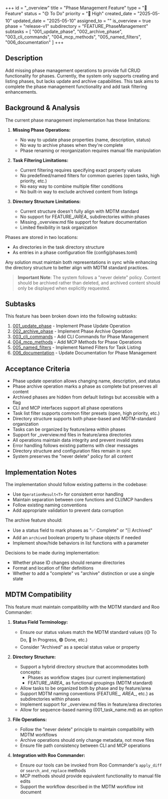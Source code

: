 +++
id = "_overview"
title = "Phase Management Feature"
type = "🌟 Feature"
status = "🟡 To Do"
priority = "🔼 High"
created_date = "2025-05-10"
updated_date = "2025-05-10"
assigned_to = ""
is_overview = true
phase = "release-v1"
subdirectory = "FEATURE_PhaseManagement"
subtasks = [
  "001_update_phase",
  "002_archive_phase",
  "003_cli_commands",
  "004_mcp_methods",
  "005_named_filters",
  "006_documentation"
]
+++

## Description

Add missing phase management operations to provide full CRUD functionality for phases. Currently, the system only supports creating and listing phases, but lacks update and archive capabilities. This task aims to complete the phase management functionality and add task filtering enhancements.

## Background & Analysis

The current phase management implementation has these limitations:

1. **Missing Phase Operations:**
   - No way to update phase properties (name, description, status)
   - No way to archive phases when they're complete
   - Phase renaming or reorganization requires manual file manipulation

2. **Task Filtering Limitations:**
   - Current filtering requires specifying exact property values
   - No predefined/named filters for common queries (open tasks, high priority, etc.)
   - No easy way to combine multiple filter conditions
   - No built-in way to exclude archived content from listings

3. **Directory Structure Limitations:**
   - Current structure doesn't fully align with MDTM standard
   - No support for FEATURE_*/AREA_* subdirectories within phases
   - Missing _overview.md file support for feature documentation
   - Limited flexibility in task organization

Phases are stored in two locations:
- As directories in the task directory structure
- As entries in a phase configuration file (config/phases.toml)

Any solution must maintain both representations in sync while enhancing the directory structure to better align with MDTM standard practices.

> **Important Note**: The system follows a "never delete" policy. Content should be archived rather than deleted, and archived content should only be displayed when explicitly requested.

## Subtasks

This feature has been broken down into the following subtasks:

1. [001_update_phase](001_update_phase.md) - Implement Phase Update Operation
2. [002_archive_phase](002_archive_phase.md) - Implement Phase Archive Operation
3. [003_cli_commands](003_cli_commands.md) - Add CLI Commands for Phase Management
4. [004_mcp_methods](004_mcp_methods.md) - Add MCP Methods for Phase Operations
5. [005_named_filters](005_named_filters.md) - Implement Named Filters for Task Listing
6. [006_documentation](006_documentation.md) - Update Documentation for Phase Management

## Acceptance Criteria

- Phase update operation allows changing name, description, and status
- Phase archive operation marks a phase as complete but preserves all content
- Archived phases are hidden from default listings but accessible with a flag
- CLI and MCP interfaces support all phase operations
- Task list filter supports common filter presets (open, high priority, etc.)
- Directory structure supports both phase-based and MDTM-standard organization
- Tasks can be organized by feature/area within phases
- Support for _overview.md files in feature/area directories
- All operations maintain data integrity and prevent invalid states
- Error handling follows existing patterns with clear messages
- Directory structure and configuration files remain in sync
- System preserves the "never delete" policy for all content

## Implementation Notes

The implementation should follow existing patterns in the codebase:
- Use `OperationResult<T>` for consistent error handling
- Maintain separation between core functions and CLI/MCP handlers
- Follow existing naming conventions
- Add appropriate validation to prevent data corruption

The archive feature should:
- Use a status field to mark phases as "✅ Complete" or "🗄️ Archived"
- Add an `archived` boolean property to phase objects if needed
- Implement show/hide behaviors in list functions with a parameter

Decisions to be made during implementation:
- Whether phase ID changes should rename directories
- Format and location of filter definitions
- Whether to add a "complete" vs "archive" distinction or use a single state

## MDTM Compatibility

This feature must maintain compatibility with the MDTM standard and Roo Commander:

1. **Status Field Terminology:**
   - Ensure our status values match the MDTM standard values (🟡 To Do, 🔵 In Progress, 🟢 Done, etc.)
   - Consider "Archived" as a special status value or property

2. **Directory Structure:**
   - Support a hybrid directory structure that accommodates both concepts:
     - Phases as workflow stages (our current implementation)
     - FEATURE_*/AREA_* as functional groupings (MDTM standard)
   - Allow tasks to be organized both by phase and by feature/area
   - Support MDTM naming conventions (FEATURE_*, AREA_*, etc.) as subdirectories within phases
   - Implement support for _overview.md files in feature/area directories
   - Allow for sequence-based naming (001_task_name.md) as an option

3. **File Operations:**
   - Follow the "never delete" principle to maintain compatibility with MDTM workflows
   - Archive operations should only change metadata, not move files
   - Ensure file path consistency between CLI and MCP operations

4. **Integration with Roo Commander:**
   - Ensure our tools can be invoked from Roo Commander's `apply_diff` or `search_and_replace` methods
   - MCP methods should provide equivalent functionality to manual file edits
   - Support the workflow described in the MDTM workflow init document
